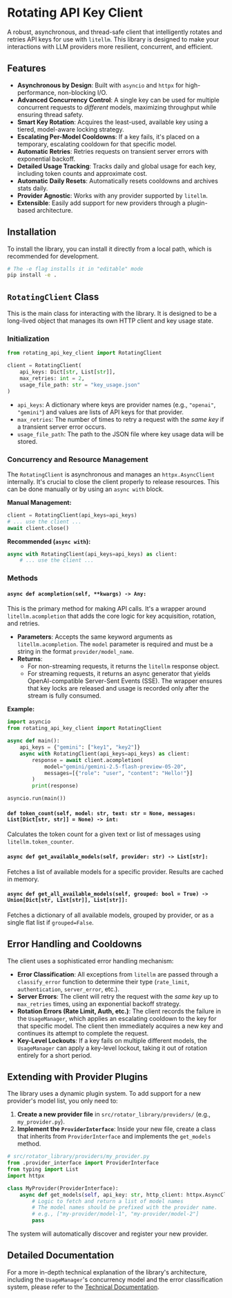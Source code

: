 # Rotating API Key Client

A robust, asynchronous, and thread-safe client that intelligently rotates and retries API keys for use with `litellm`. This library is designed to make your interactions with LLM providers more resilient, concurrent, and efficient.

## Features

-   **Asynchronous by Design**: Built with `asyncio` and `httpx` for high-performance, non-blocking I/O.
-   **Advanced Concurrency Control**: A single key can be used for multiple concurrent requests to *different* models, maximizing throughput while ensuring thread safety.
-   **Smart Key Rotation**: Acquires the least-used, available key using a tiered, model-aware locking strategy.
-   **Escalating Per-Model Cooldowns**: If a key fails, it's placed on a temporary, escalating cooldown for that specific model.
-   **Automatic Retries**: Retries requests on transient server errors with exponential backoff.
-   **Detailed Usage Tracking**: Tracks daily and global usage for each key, including token counts and approximate cost.
-   **Automatic Daily Resets**: Automatically resets cooldowns and archives stats daily.
-   **Provider Agnostic**: Works with any provider supported by `litellm`.
-   **Extensible**: Easily add support for new providers through a plugin-based architecture.

## Installation

To install the library, you can install it directly from a local path, which is recommended for development.

```bash
# The -e flag installs it in "editable" mode
pip install -e .
```

## `RotatingClient` Class

This is the main class for interacting with the library. It is designed to be a long-lived object that manages its own HTTP client and key usage state.

### Initialization

```python
from rotating_api_key_client import RotatingClient

client = RotatingClient(
    api_keys: Dict[str, List[str]],
    max_retries: int = 2,
    usage_file_path: str = "key_usage.json"
)
```

-   `api_keys`: A dictionary where keys are provider names (e.g., `"openai"`, `"gemini"`) and values are lists of API keys for that provider.
-   `max_retries`: The number of times to retry a request with the *same key* if a transient server error occurs.
-   `usage_file_path`: The path to the JSON file where key usage data will be stored.

### Concurrency and Resource Management

The `RotatingClient` is asynchronous and manages an `httpx.AsyncClient` internally. It's crucial to close the client properly to release resources. This can be done manually or by using an `async with` block.

**Manual Management:**
```python
client = RotatingClient(api_keys=api_keys)
# ... use the client ...
await client.close()
```

**Recommended (`async with`):**
```python
async with RotatingClient(api_keys=api_keys) as client:
    # ... use the client ...
```

### Methods

#### `async def acompletion(self, **kwargs) -> Any:`

This is the primary method for making API calls. It's a wrapper around `litellm.acompletion` that adds the core logic for key acquisition, rotation, and retries.

-   **Parameters**: Accepts the same keyword arguments as `litellm.acompletion`. The `model` parameter is required and must be a string in the format `provider/model_name`.
-   **Returns**:
    -   For non-streaming requests, it returns the `litellm` response object.
    -   For streaming requests, it returns an async generator that yields OpenAI-compatible Server-Sent Events (SSE). The wrapper ensures that key locks are released and usage is recorded only after the stream is fully consumed.

**Example:**

```python
import asyncio
from rotating_api_key_client import RotatingClient

async def main():
    api_keys = {"gemini": ["key1", "key2"]}
    async with RotatingClient(api_keys=api_keys) as client:
        response = await client.acompletion(
            model="gemini/gemini-2.5-flash-preview-05-20",
            messages=[{"role": "user", "content": "Hello!"}]
        )
        print(response)

asyncio.run(main())
```

#### `def token_count(self, model: str, text: str = None, messages: List[Dict[str, str]] = None) -> int:`

Calculates the token count for a given text or list of messages using `litellm.token_counter`.

#### `async def get_available_models(self, provider: str) -> List[str]:`

Fetches a list of available models for a specific provider. Results are cached in memory.

#### `async def get_all_available_models(self, grouped: bool = True) -> Union[Dict[str, List[str]], List[str]]:`

Fetches a dictionary of all available models, grouped by provider, or as a single flat list if `grouped=False`.

## Error Handling and Cooldowns

The client uses a sophisticated error handling mechanism:

-   **Error Classification**: All exceptions from `litellm` are passed through a `classify_error` function to determine their type (`rate_limit`, `authentication`, `server_error`, etc.).
-   **Server Errors**: The client will retry the request with the *same key* up to `max_retries` times, using an exponential backoff strategy.
-   **Rotation Errors (Rate Limit, Auth, etc.)**: The client records the failure in the `UsageManager`, which applies an escalating cooldown to the key for that specific model. The client then immediately acquires a new key and continues its attempt to complete the request.
-   **Key-Level Lockouts**: If a key fails on multiple different models, the `UsageManager` can apply a key-level lockout, taking it out of rotation entirely for a short period.

## Extending with Provider Plugins

The library uses a dynamic plugin system. To add support for a new provider's model list, you only need to:

1.  **Create a new provider file** in `src/rotator_library/providers/` (e.g., `my_provider.py`).
2.  **Implement the `ProviderInterface`**: Inside your new file, create a class that inherits from `ProviderInterface` and implements the `get_models` method.

```python
# src/rotator_library/providers/my_provider.py
from .provider_interface import ProviderInterface
from typing import List
import httpx

class MyProvider(ProviderInterface):
    async def get_models(self, api_key: str, http_client: httpx.AsyncClient) -> List[str]:
        # Logic to fetch and return a list of model names
        # The model names should be prefixed with the provider name.
        # e.g., ["my-provider/model-1", "my-provider/model-2"]
        pass
```

The system will automatically discover and register your new provider.

## Detailed Documentation

For a more in-depth technical explanation of the library's architecture, including the `UsageManager`'s concurrency model and the error classification system, please refer to the [Technical Documentation](../../DOCUMENTATION.md).
